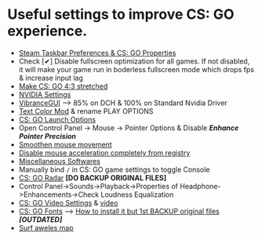 # Useful settings to improve CS: GO experience.

* [Steam Taskbar Preferences & CS: GO Properties](https://imgur.com/a/uARPeaA)
* Check [✔] Disable fullscreen optimization for all games. If not disabled, it will make your game run in boderless fullscreen mode which drops fps & increase input lag
* [Make CS: GO 4:3 stretched](https://youtu.be/WtQTdujoeuI)
* [NVIDIA Settings](https://youtu.be/GR_OpkOPxxc)
* [VibranceGUI](https://vibrancegui.com/) --> 85% on DCH & 100% on Standard Nvidia Driver
* [Text Color Mod](https://bananagaming.tv/textcolormod.php) & rename PLAY OPTIONS
* [CS: GO Launch Options](https://github.com/9klips/CS-GO-Configs/blob/master/README.md#csgo-launch-options--)
* Open Control Panel -> Mouse -> Pointer Options & Disable ***Enhance Pointer Precision***
* [Smoothen mouse movement](https://www.youtube.com/watch?v=77VR37F5cf0)
* [Disable mouse acceleration completely from registry](https://www.youtube.com/watch?v=YZBuNfQGuE4)
* [Miscellaneous Softwares](https://drive.google.com/open?id=1ku46gLwVWcAz95wkEHg2mAbn2ormmNqv)
* Manually bind `/` in CS: GO game settings to toggle Console
* [CS: GO Radar](http://simpleradar.com/) **[DO BACKUP ORIGINAL FILES]**
* Control Panel->Sounds->Playback->Properties of Headphone->Enhancements->Check Loudness Equalization
* [CS: GO Video Settings](https://steamcommunity.com/sharedfiles/filedetails/?id=1247061744) & [video](cfg/video.txt)
* [CS: GO Fonts](https://fonts.spddl.de/) --> [How to install it but 1st BACKUP original files](https://www.youtube.com/watch?v=KlkA4l0r6Po) ***[OUTDATED]***
* [Surf aweles map](https://drive.google.com/drive/folders/1x228KZ6xV_V_oyz910QrHD_LR2NmyVK0)
